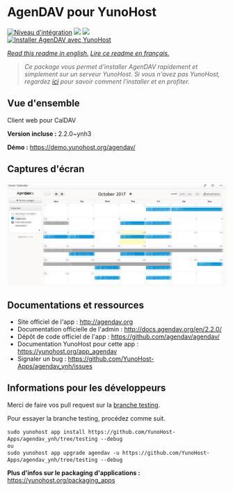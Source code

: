 # AgenDAV pour YunoHost

[![Niveau d'intégration](https://dash.yunohost.org/integration/agendav.svg)](https://dash.yunohost.org/appci/app/agendav) ![](https://ci-apps.yunohost.org/ci/badges/agendav.status.svg) ![](https://ci-apps.yunohost.org/ci/badges/agendav.maintain.svg)  
[![Installer AgenDAV avec YunoHost](https://install-app.yunohost.org/install-with-yunohost.svg)](https://install-app.yunohost.org/?app=agendav)

*[Read this readme in english.](./README.md)*
*[Lire ce readme en français.](./README_fr.md)*

> *Ce package vous permet d'installer AgenDAV rapidement et simplement sur un serveur YunoHost.
Si vous n'avez pas YunoHost, regardez [ici](https://yunohost.org/#/install) pour savoir comment l'installer et en profiter.*

## Vue d'ensemble

Client web pour CalDAV

**Version incluse :** 2.2.0~ynh3

**Démo :** https://demo.yunohost.org/agendav/

## Captures d'écran

![](./doc/screenshots/screenshot.png)

## Documentations et ressources

* Site officiel de l'app : http://agendav.org
* Documentation officielle de l'admin : http://docs.agendav.org/en/2.2.0/
* Dépôt de code officiel de l'app : https://github.com/agendav/agendav/
* Documentation YunoHost pour cette app : https://yunohost.org/app_agendav
* Signaler un bug : https://github.com/YunoHost-Apps/agendav_ynh/issues

## Informations pour les développeurs

Merci de faire vos pull request sur la [branche testing](https://github.com/YunoHost-Apps/agendav_ynh/tree/testing).

Pour essayer la branche testing, procédez comme suit.
```
sudo yunohost app install https://github.com/YunoHost-Apps/agendav_ynh/tree/testing --debug
ou
sudo yunohost app upgrade agendav -u https://github.com/YunoHost-Apps/agendav_ynh/tree/testing --debug
```

**Plus d'infos sur le packaging d'applications :** https://yunohost.org/packaging_apps